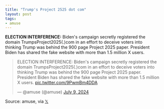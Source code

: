 ```yaml
---
title: "Trump's Project 2525 dot com"
layout: post
tags:
- amuse
---
```


**ELECTION INTERFERENCE:** Biden's campaign secretly registered the domain TrumpsProject2025(.)com in an effort to deceive voters into thinking Trump was behind the 900 page Project 2025 paper. President Biden has shared the fake website with more than 1.5 million X users.

<blockquote class="twitter-tweet"><p lang="en" dir="ltr">ELECTION INTERFERENCE: Biden&#39;s campaign secretly registered the domain TrumpsProject2025(.)com in an effort to deceive voters into thinking Trump was behind the 900 page Project 2025 paper. President Biden has shared the fake website with more than 1.5 million X users. <a href="https://t.co/9PwmBm4DDA">pic.twitter.com/9PwmBm4DDA</a></p>&mdash; @amuse (@amuse) <a href="https://twitter.com/amuse/status/1810703135951704341?ref_src=twsrc%5Etfw">July 9, 2024</a></blockquote> <script async src="https://platform.twitter.com/widgets.js" charset="utf-8"></script>

Source: amuse, via [𝕏](https://x.com)
